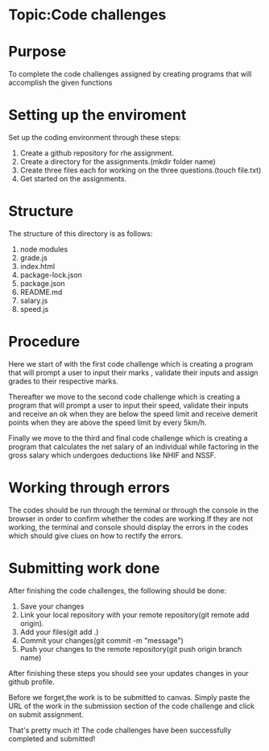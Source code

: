 # Topic:Code challenges

# Purpose
To complete the code challenges assigned by creating programs that will
accomplish the given functions


# Setting up the enviroment
Set up the coding environment through these steps:
 1. Create a github repository for rhe assignment.
 2. Create a directory for the assignments.(mkdir folder name)
 3. Create three files each for working on the three questions.(touch file.txt)
 4. Get started on the assignments.


# Structure
The structure of this directory is as follows:
1. node modules
2. grade.js
3. index.html
4. package-lock.json
5. package.json
6. README.md
7. salary.js
8. speed.js


# Procedure
Here we start of with the first code challenge which is creating a program that will prompt a user to input their marks , validate their inputs and assign grades to their respective marks.

Thereafter we move to the second code challenge which is creating a program that will prompt a user to input their speed, validate their inputs and receive an ok when they are below the speed limit and receive demerit points when they are above the speed limit by every 5km/h.

Finally we move to the third and final code challenge which is creating a program that calculates the net salary of an individual while factoring in the gross salary which undergoes deductions like NHIF and NSSF.


# Working through errors
The codes should be run through the terminal or through the console in the browser in order to confirm whether the codes are working.If they are not working, the terminal and console should display the errors in the codes which should give clues on how to rectify the errors.


# Submitting work done
After finishing the code challenges, the following should be done:
1. Save your changes
2. Link your local repository with your remote repository(git remote add origin).
3. Add your files(git add .)
4. Commit your changes(git commit -m "message")
5. Push your changes to the remote repository(git push origin branch name)

After finishing these steps you should see your updates changes in your github profile.
 
Before we forget,the work is to be submitted to canvas. Simply paste the URL of the work in the submission section of the code challenge and click on submit assignment.

That's pretty much it! The code challenges have been successfully completed and submitted!